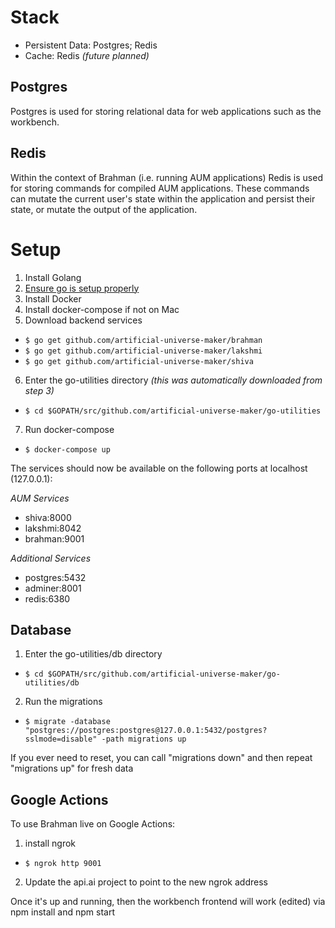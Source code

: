 # Stack

- Persistent Data: Postgres; Redis
- Cache: Redis *(future planned)*

## Postgres
Postgres is used for storing relational data for web applications such as the workbench.

## Redis
Within the context of Brahman (i.e. running AUM applications) Redis is used for storing commands for compiled AUM applications. These commands can mutate the current user's state within the application and persist their state, or mutate the output of the application.

# Setup
1. Install Golang
2. [Ensure go is setup properly](https://golang.org/doc/code.html)
3. Install Docker
4. Install docker-compose if not on Mac
5. Download backend services
  - `$ go get github.com/artificial-universe-maker/brahman`
  - `$ go get github.com/artificial-universe-maker/lakshmi`
  - `$ go get github.com/artificial-universe-maker/shiva`
6. Enter the go-utilities directory *(this was automatically downloaded from step 3)*
  - `$ cd $GOPATH/src/github.com/artificial-universe-maker/go-utilities`
7. Run docker-compose
  - `$ docker-compose up`

The services should now be available on the following ports at localhost (127.0.0.1):

*AUM Services*
- shiva:8000
- lakshmi:8042
- brahman:9001

*Additional Services*
- postgres:5432
- adminer:8001
- redis:6380

## Database
1. Enter the go-utilities/db directory
  - `$ cd $GOPATH/src/github.com/artificial-universe-maker/go-utilities/db`
2. Run the migrations
  - `$ migrate -database "postgres://postgres:postgres@127.0.0.1:5432/postgres?sslmode=disable" -path migrations up`

If you ever need to reset, you can call "migrations down" and then repeat "migrations up" for fresh data

## Google Actions
To use Brahman live on Google Actions:
1. install ngrok
  - `$ ngrok http 9001`
2. Update the api.ai project to point to the new ngrok address

Once it's up and running, then the workbench frontend will work (edited)
via npm install and npm start